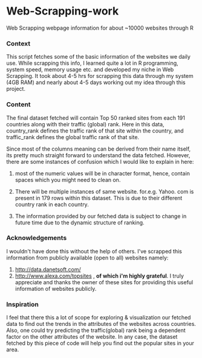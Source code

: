 # Web-Scrapping-work
Web Scrapping webpage information for about ~10000 websites through R

### Context 

This script fetches some of the basic information of the websites we daily use. 
While scrapping this info, I learned quite a lot in R programming, system speed, memory usage etc. and developed my niche in Web Scrapping. It took about 4-5 hrs for scrapping this data through my system (4GB RAM) and nearly about 4-5 days working out my idea through this project. 

### Content
The final dataset fetched will contain Top 50 ranked sites from each 191 countries along with their traffic (global) rank. Here in this data, country_rank defines the traffic rank of that site within the country, and traffic_rank defines the global traffic rank of that site. 

Since most of the columns meaning can be derived from their name itself, its pretty much straight forward to understand the data fetched. However,  there are some instances of confusion which I would like to explain in here:

1) most of the numeric values will be in character format, hence, contain spaces which you might need to clean on.

2) There will be multiple instances of same website. for.e.g. Yahoo. com is present in 179 rows within this dataset. This is due to their different country rank in each country. 

3) The information provided by our fetched data is subject to change in future time due to the dynamic structure of ranking.

### Acknowledgements

I wouldn't have done this without the help of others. I've scrapped this information from publicly available (open to all) websites namely: 
1) http://data.danetsoft.com/ 
2) http://www.alexa.com/topsites , 
**of which i'm highly grateful**. I truly appreciate and thanks the owner of these sites for providing this useful information of websites publicly.

### Inspiration

I feel that there this a lot of scope for exploring & visualization our fetched data to find out the trends in the attributes of the websites across countries. Also, one could try predicting the traffic(global) rank being a dependent factor on the other attributes of the website. In any case, the dataset fetched by this piece of code will help you find out the popular sites in your area.
